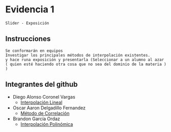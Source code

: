 # Evidencia 1
    Slider - Exposición

## Instrucciones
    Se conformarán en equipos
    Investigar los principales métodos de interpolación existentes.
    y hace runa exposición y presentarla (Seleccionar a un alumno al azar ( quien esté haciendo otra cosa que no sea del dominio de la materia ) )

## Integrantes del github
- Diego Alonso Coronel Vargas
    - [Interpolación Lineal](../Evidencia%201/Interpolación%20lineal.pdf)
- Oscar Aaron Delgadillo Fernandez
    - [Método de Correlación](/Tema%205/Evidencia%201/T5%20-%20%20E1%20%20-%20Slider-Expo.pdf)
- Brandon García Ordaz
    - [Interpolación Polinómica](../Evidencia%201/Interpolacion%20Polinomica.pdf)
    